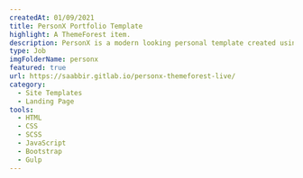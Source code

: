 ```yaml
---
createdAt: 01/09/2021
title: PersonX Portfolio Template
highlight: A ThemeForest item.
description: PersonX is a modern looking personal template created using Bootstrap to sell on ThemeForest back in 2017 when I worked at CoderPixel.
type: Job
imgFolderName: personx
featured: true
url: https://saabbir.gitlab.io/personx-themeforest-live/
category:
  - Site Templates
  - Landing Page
tools:
  - HTML
  - CSS
  - SCSS
  - JavaScript
  - Bootstrap
  - Gulp
---
```

